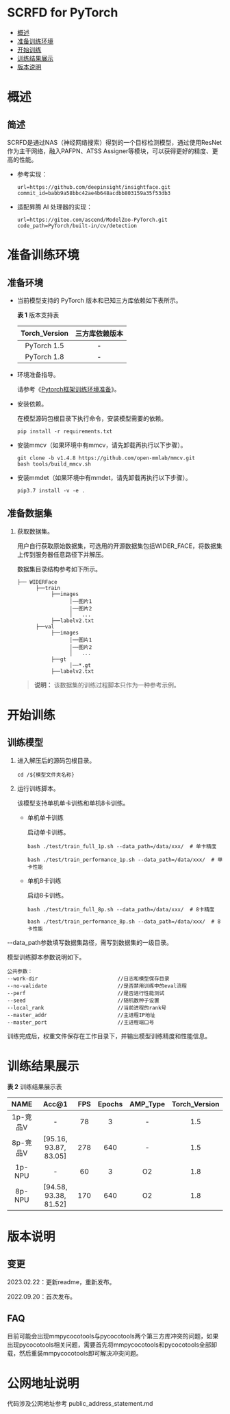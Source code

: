 # SCRFD for PyTorch

-   [概述](概述.md)
-   [准备训练环境](准备训练环境.md)
-   [开始训练](开始训练.md)
-   [训练结果展示](训练结果展示.md)
-   [版本说明](版本说明.md)



# 概述

## 简述

SCRFD是通过NAS（神经网络搜索）得到的一个目标检测模型，通过使用ResNet作为主干网络，融入PAFPN、ATSS Assigner等模块，可以获得更好的精度、更高的性能。


- 参考实现：

  ```
  url=https://github.com/deepinsight/insightface.git
  commit_id=babb9a58bbc42ae4b648acdbb803159a35f53db3
  ```

- 适配昇腾 AI 处理器的实现：

  ```
  url=https://gitee.com/ascend/ModelZoo-PyTorch.git
  code_path=PyTorch/built-in/cv/detection
  ```


# 准备训练环境

## 准备环境

- 当前模型支持的 PyTorch 版本和已知三方库依赖如下表所示。

  **表 1**  版本支持表

  | Torch_Version      | 三方库依赖版本                                 |
  | :--------: | :----------------------------------------------------------: |
  | PyTorch 1.5 | - |
  | PyTorch 1.8 | - |
  
- 环境准备指导。

  请参考《[Pytorch框架训练环境准备](https://www.hiascend.com/document/detail/zh/ModelZoo/pytorchframework/ptes)》。
  
- 安装依赖。

  在模型源码包根目录下执行命令，安装模型需要的依赖。
  ```shell
  pip install -r requirements.txt
  ```

- 安装mmcv（如果环境中有mmcv，请先卸载再执行以下步骤）。
  ```shell
  git clone -b v1.4.8 https://github.com/open-mmlab/mmcv.git
  bash tools/build_mmcv.sh
  ```

- 安装mmdet（如果环境中有mmdet，请先卸载再执行以下步骤）。
  ```shell
  pip3.7 install -v -e .
  ```


## 准备数据集

1. 获取数据集。

   用户自行获取原始数据集，可选用的开源数据集包括WIDER_FACE，将数据集上传到服务器任意路径下并解压。

   数据集目录结构参考如下所示。

   ```
   ├── WIDERFace
         ├──train
              ├──images
                    │──图片1
                    │──图片2
                    │   ...       
              ├──labelv2.txt              
         ├──val  
              ├──images
                    │──图片1
                    │──图片2
                    │   ...       
              ├──gt  
                    │──*.gt    
              ├──labelv2.txt 
   ```

   > **说明：** 
   >该数据集的训练过程脚本只作为一种参考示例。


# 开始训练

## 训练模型

1. 进入解压后的源码包根目录。

   ```
   cd /${模型文件夹名称} 
   ```

2. 运行训练脚本。

   该模型支持单机单卡训练和单机8卡训练。

   - 单机单卡训练

     启动单卡训练。

     ```
     bash ./test/train_full_1p.sh --data_path=/data/xxx/  # 单卡精度
     
     bash ./test/train_performance_1p.sh --data_path=/data/xxx/  # 单卡性能
     ```

   - 单机8卡训练

     启动8卡训练。
     
     ```
     bash ./test/train_full_8p.sh --data_path=/data/xxx/  # 8卡精度
     
     bash ./test/train_performance_8p.sh --data_path=/data/xxx/  # 8卡性能
     ```
   

--data_path参数填写数据集路径，需写到数据集的一级目录。

模型训练脚本参数说明如下。

```
公共参数：
--work-dir                          //日志和模型保存目录
--no-validate                       //是否禁用训练中的eval流程
--perf                              //是否进行性能测试
--seed                              //随机数种子设置
--local_rank                        //当前进程的rank号
--master_addr                       //主进程IP地址
--master_port                       //主进程端口号
```

训练完成后，权重文件保存在工作目录下，并输出模型训练精度和性能信息。

# 训练结果展示

**表 2**  训练结果展示表

| NAME    | Acc@1 |  FPS | Epochs | AMP_Type | Torch_Version |
| :-----: | :---: | :--: | :----: | :------: | :------: |
| 1p-竞品V | -     |  78 | 3      |        - |     1.5 |
| 8p-竞品V | [95.16, 93.87, 83.05] | 278 | 640    |        - |     1.5 |
| 1p-NPU  | -     |  60 | 3      |       O2 |    1.8 |
| 8p-NPU  | [94.58, 93.38, 81.52] | 170 | 640    |       O2 |    1.8 |

# 版本说明

## 变更

2023.02.22：更新readme，重新发布。

2022.09.20：首次发布。

## FAQ


目前可能会出现mmpycocotools与pycocotools两个第三方库冲突的问题，如果出现pycocotools相关问题，需要首先将mmpycocotools和pycocotools全部卸载，然后重装mmpycocotools即可解决冲突问题。

# 公网地址说明

代码涉及公网地址参考 public_address_statement.md
